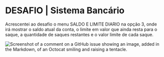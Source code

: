 
# DESAFIO | Sistema Bancário

Acrescentei ao desafio o menu SALDO E LIMITE DIARIO na opção 3, onde irá mostrar o saldo atual da conta, o limite em valor que ainda resta para o saque, a quantidade de saques restantes e o valor limite de cada saque.

![Screenshot of a comment on a GitHub issue showing an image, added in the Markdown, of an Octocat smiling and raising a tentacle.](https://myoctocat.com/assets/images/base-octocat.svg)

